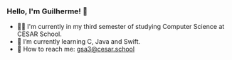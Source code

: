 ### Hello, I'm Guilherme! 👋

- 👨‍💻 I'm currently in my third semester of studying Computer Science at CESAR School.
- 📓 I’m currently learning C, Java and Swift.
- 🤳 How to reach me: gsa3@cesar.school

